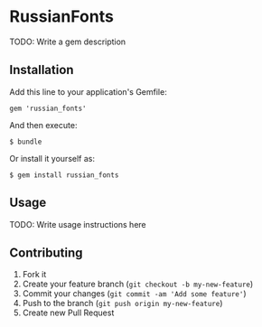 # RussianFonts

TODO: Write a gem description

## Installation

Add this line to your application's Gemfile:

    gem 'russian_fonts'

And then execute:

    $ bundle

Or install it yourself as:

    $ gem install russian_fonts

## Usage

TODO: Write usage instructions here

## Contributing

1. Fork it
2. Create your feature branch (`git checkout -b my-new-feature`)
3. Commit your changes (`git commit -am 'Add some feature'`)
4. Push to the branch (`git push origin my-new-feature`)
5. Create new Pull Request

